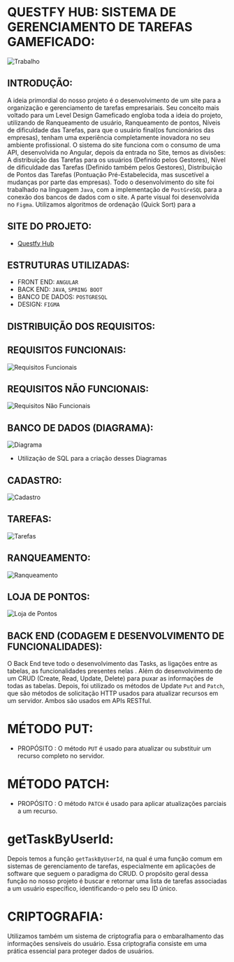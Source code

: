 # QUESTFY HUB: SISTEMA DE GERENCIAMENTO DE TAREFAS GAMEFICADO:

![Trabalho](https://github.com/Questfy-Hub/General_Informations/assets/132410269/f87fd2d4-74dd-4247-875e-77bc4347defb)



## INTRODUÇÃO:

A ideia primordial do nosso projeto é o desenvolvimento de um site para a organização e gerenciamento de tarefas empresariais. Seu conceito mais voltado para um Level Design Gameficado engloba toda a ideia do projeto, utilizando de Ranqueamento de usuário, Ranqueamento de pontos, Níveis de dificuldade das Tarefas, para que o usuário final(os funcionários das empresas), tenham uma experiência completamente inovadora no seu ambiente profissional. O sistema do site funciona com o consumo de uma API, desenvolvida no Angular, depois da entrada no Site, temos as divisões: A distribuição das Tarefas para os usuários (Definido pelos Gestores), Nível de dificuldade das Tarefas (Definido também pelos Gestores), Distribuição de Pontos das Tarefas (Pontuação Pré-Estabelecida, mas suscetível a mudanças por parte das empresas). Todo o desenvolvimento do site foi trabalhado na linguagem `Java`, com a implementação de `PostGreSQL` para a conexão dos bancos de dados com o site. A parte visual foi desenvolvida no `Figma`. Utilizamos algoritmos de ordenação (Quick Sort) para a 



## SITE DO PROJETO:

 - [Questfy Hub](https://questfyhub.netlify.app/login)


## ESTRUTURAS UTILIZADAS:

- FRONT END: `ANGULAR`
- BACK END: `JAVA`, `SPRING BOOT`
- BANCO DE DADOS: `POSTGRESQL`
- DESIGN: `FIGMA`


## DISTRIBUIÇÃO DOS REQUISITOS:


## REQUISITOS FUNCIONAIS:

![Requisitos Funcionais](https://github.com/Questfy-Hub/General_Informations/assets/132410269/573e87eb-816a-4de4-982f-9a3cff539a82)

## REQUISITOS NÃO FUNCIONAIS:

![Requisitos Não Funcionais](https://github.com/Questfy-Hub/General_Informations/assets/132410269/aa213d69-d34f-4f7d-991d-6eeb535fdede)

## BANCO DE DADOS (DIAGRAMA):

![Diagrama](https://github.com/Questfy-Hub/General_Informations/assets/132410269/0f5f99ed-3c72-48de-adc6-fb63df01c830)

- Utilização de SQL para a criação desses Diagramas 






## CADASTRO:

![Cadastro](https://github.com/Questfy-Hub/General_Informations/assets/132410269/de40e406-ea7a-4af4-a7f1-b7e7e696ce87)

## TAREFAS: 

![Tarefas](https://github.com/Questfy-Hub/General_Informations/assets/132410269/a485749a-7cea-4e4f-8ad2-bcd9c6f6e674)

## RANQUEAMENTO:

![Ranqueamento](https://github.com/Questfy-Hub/General_Informations/assets/132410269/5a862cd5-c27f-47bd-9b18-2e67e633d7e0)

## LOJA DE PONTOS:


![Loja de Pontos](https://github.com/Questfy-Hub/General_Informations/assets/132410269/e0b02b44-f82a-435e-ba6a-6aef77120ceb)





## BACK END (CODAGEM E DESENVOLVIMENTO DE FUNCIONALIDADES):

O Back End teve todo o desenvolvimento das Tasks, as ligações entre as tabelas, as funcionalidades presentes nelas . Além do desenvolvimento de um CRUD (Create, Read, Update, Delete) para puxar as informações
de todas as tabelas.
Depois, foi utilizado os métodos de Update `Put` and `Patch`, que são métodos de solicitação HTTP usados para atualizar recursos em um servidor. Ambos são usados em APIs RESTful.

# MÉTODO PUT:

- PROPÓSITO : O método `PUT` é usado para atualizar ou substituir um recurso completo no servidor.

# MÉTODO PATCH:

- PROPÓSITO : O método `PATCH` é usado para aplicar atualizações parciais a um recurso.


# getTaskByUserId:

Depois temos a função `getTaskByUserId`, na qual é uma função comum em sistemas de gerenciamento de tarefas, especialmente em aplicações de software que seguem o paradigma do CRUD. O propósito geral dessa função no nosso projeto é buscar e retornar uma lista de tarefas associadas a um usuário específico, identificando-o pelo seu ID único.


# CRIPTOGRAFIA:

Utilizamos também  um sistema de criptografia para o embaralhamento das informações sensíveis do usuário. Essa criptografia consiste em uma prática essencial para proteger dados de usuários.
